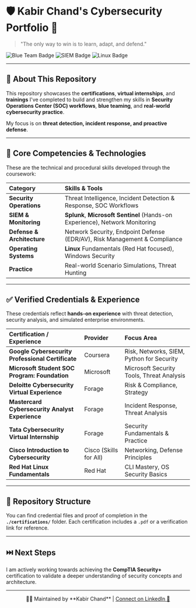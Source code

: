 # 🛡️ Kabir Chand's Cybersecurity Portfolio 🚀

> "The only way to win is to learn, adapt, and defend."

<p align="left">
  <img src="https://img.shields.io/badge/Focus-Blue%20Team%20%26%20SOC-0077B6?style=for-the-badge&logo=detective&logoColor=white" alt="Blue Team Badge"/>
  <img src="https://img.shields.io/badge/Primary%20SIEM-Splunk%20%2F%20Sentinel-FF6C37?style=for-the-badge&logo=splunk&logoColor=white" alt="SIEM Badge"/>
  <img src="https://img.shields.io/badge/OS%20Experience-Linux-black?style=for-the-badge&logo=linux&logoColor=white" alt="Linux Badge"/>
</p>

---

## 🎯 About This Repository

This repository showcases the **certifications**, **virtual internships**, and **trainings** I've completed to build and strengthen my skills in **Security Operations Center (SOC) workflows**, **blue teaming**, and **real-world cybersecurity practice**.

My focus is on **threat detection, incident response, and proactive defense**.

---

## 🔑 Core Competencies & Technologies

These are the technical and procedural skills developed through the coursework:

| Category | Skills & Tools |
| :--- | :--- |
| **Security Operations** | Threat Intelligence, Incident Detection & Response, SOC Workflows |
| **SIEM & Monitoring** | **Splunk**, **Microsoft Sentinel** (Hands-on Experience), Network Monitoring |
| **Defense & Architecture** | Network Security, Endpoint Defense (EDR/AV), Risk Management & Compliance |
| **Operating Systems** | **Linux** Fundamentals (Red Hat focused), Windows Security |
| **Practice** | Real-world Scenario Simulations, Threat Hunting |

---

## ✅ Verified Credentials & Experience

These credentials reflect **hands-on experience** with threat detection, security analysis, and simulated enterprise environments.

| Certification / Experience | Provider | Focus Area |
| :--- | :--- | :--- |
| **Google Cybersecurity Professional Certificate** | Coursera | Risk, Networks, SIEM, Python for Security |
| **Microsoft Student SOC Program: Foundation** | Microsoft | Microsoft Security Tools, Threat Analysis |
| **Deloitte Cybersecurity Virtual Experience** | Forage | Risk & Compliance, Strategy |
| **Mastercard Cybersecurity Analyst Experience** | Forage | Incident Response, Threat Analysis |
| **Tata Cybersecurity Virtual Internship** | Forage | Security Fundamentals & Practice |
| **Cisco Introduction to Cybersecurity** | Cisco (Skills for All) | Networking, Defense Principles |
| **Red Hat Linux Fundamentals** | Red Hat | CLI Mastery, OS Security Basics |

---

## 📂 Repository Structure

You can find credential files and proof of completion in the **`./certifications/`** folder. Each certification includes a `.pdf` or a verification link for reference.

---

## ⏭️ Next Steps

I am actively working towards achieving the **CompTIA Security+** certification to validate a deeper understanding of security concepts and architecture.

---

<div align="center">
    👨‍💻 Maintained by **Kabir Chand** | 
    <a href="#">Connect on LinkedIn 🔗</a>
</div>


